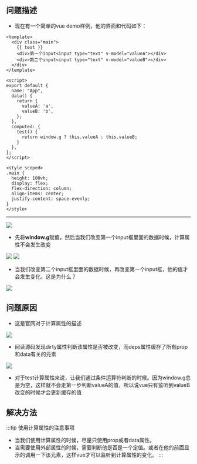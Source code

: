 ## 问题描述

* 现在有一个简单的vue demo样例，他的界面和代码如下：
```vue
<template>
  <div class="main">
    {{ test }}
    <div>第一个input<input type="text" v-model="valueA"></div>
    <div>第二个input<input type="text" v-model="valueB"></div>
  </div>
</template>

<script>
export default {
  name: "App",
  data() {
    return {
      valueA: 'a',
      valueB: 'b',
    };
  },
  computed: {
    test() {
      return window.g ? this.valueA : this.valueB;
    }
  },
};
</script>

<style scoped>
.main {
  height: 100vh;
  display: flex;
  flex-direction: column;
  align-items: center;
  justify-content: space-evenly;
}
</style>

```

***

![](assets/Snipaste_2022-10-07_20-07-20.png)

* 先将**window.g**赋值，然后当我们改变第一个input框里面的数据时候，计算属性不会发生改变

![](assets/Snipaste_2022-10-07_20-34-04.png)
![](assets/Snipaste_2022-10-07_20-08-45.png)

* 当我们改变第二个input框里面的数据时候，再改变第一个input框，他的值才会发生变化。这是为什么？

![](assets/Snipaste_2022-10-07_20-33-29.png)


## 问题原因

* 这是官网对于计算属性的描述

![](assets/Snipaste_2022-10-07_20-11-54.png)

* 阅读源码发现dirty属性判断该属性是否被改变，而deps属性缓存了所有prop和data有关的元素

![](assets/Snipaste_2022-10-07_20-22-05.png)

* 对于test计算属性来说，让我们通过条件运算符判断的时候。因为window.g总是为空，这样就不会走第一步判断valueA的值，所以说vue只有监听到valueB改变的时候才会更新缓存的值

## 解决方法

:::tip 使用计算属性的注意事项
* 当我们使用计算属性的时候，尽量只使用prop或者data属性。
* 当需要使用外部属性的时候，需要判断他是否是一个定值。或者在他的前面显示的调用一下该元素，这样vue才可以监听到计算属性的变化。
:::